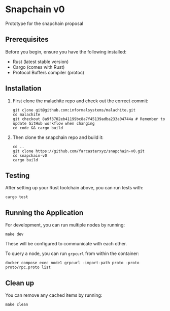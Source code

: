 # Snapchain v0

Prototype for the snapchain proposal

## Prerequisites

Before you begin, ensure you have the following installed:
- Rust (latest stable version)
- Cargo (comes with Rust)
- Protocol Buffers compiler (protoc)

## Installation

1. First clone the malachite repo and check out the correct commit:
   ```
   git clone git@github.com:informalsystems/malachite.git
   cd malachite
   git checkout 8a9f3702eb41199bc8a7f45139adba233a04744a # Remember to update GitHub workflow when changing
   cd code && cargo build
   ```
2. Then clone the snapchain repo and build it:
   ```
   cd ..
   git clone https://github.com/farcasterxyz/snapchain-v0.git
   cd snapchain-v0
   cargo build
   ```

## Testing

After setting up your Rust toolchain above, you can run tests with:

```
cargo test
```

## Running the Application

For development, you can run multiple nodes by running:
```
make dev
```

These will be configured to communicate with each other.

To query a node, you can run `grpcurl` from within the container:

```
docker compose exec node1 grpcurl -import-path proto -proto proto/rpc.proto list
```

## Clean up

You can remove any cached items by running:

```
make clean
```
